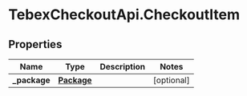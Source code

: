 # TebexCheckoutApi.CheckoutItem

## Properties

Name | Type | Description | Notes
------------ | ------------- | ------------- | -------------
**_package** | [**Package**](Package.md) |  | [optional] 


